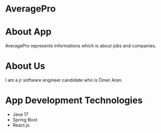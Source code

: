 # AveragePro

# About App
 AveragePro represents informations which is about jobs and companies.

# About Us
 I am a jr software engineer candidate who is Ömer Aran. 

 # App Development Technologies

<ul>
<li>Java 17</li>
<li>Spring Boot</li>
<li>React.js</li>
</ul>

